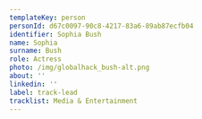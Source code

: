 ```yaml
---
templateKey: person
personId: d67c0097-90c8-4217-83a6-89ab87ecfb04
identifier: Sophia Bush
name: Sophia
surname: Bush
role: Actress
photo: /img/globalhack_bush-alt.png
about: ''
linkedin: ''
label: track-lead
tracklist: Media & Entertainment
---
```

